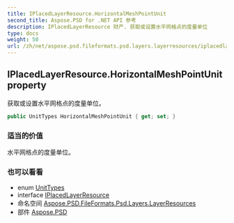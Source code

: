 ```yaml
---
title: IPlacedLayerResource.HorizontalMeshPointUnit
second_title: Aspose.PSD for .NET API 参考
description: IPlacedLayerResource 财产. 获取或设置水平网格点的度量单位
type: docs
weight: 50
url: /zh/net/aspose.psd.fileformats.psd.layers.layerresources/iplacedlayerresource/horizontalmeshpointunit/
---
```

## IPlacedLayerResource.HorizontalMeshPointUnit property

获取或设置水平网格点的度量单位。

```csharp
public UnitTypes HorizontalMeshPointUnit { get; set; }
```

### 适当的价值

水平网格点的度量单位。

### 也可以看看

* enum [UnitTypes](../../../aspose.psd.fileformats.psd.layers.layerresources.typetoolinfostructures/unittypes/)
* interface [IPlacedLayerResource](../)
* 命名空间 [Aspose.PSD.FileFormats.Psd.Layers.LayerResources](../../iplacedlayerresource/)
* 部件 [Aspose.PSD](../../../)


